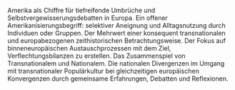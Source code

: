 Amerika als Chiffre für tiefreifende Umbrüche und Selbstvergewisserungsdebatten in Europa. 
Ein offener Amerikanisierungsbegriff: selektiver Aneignung und Alltagsnutzung durch Individuen oder Gruppen. 
Der Mehrwert einer konsequent transnationalen und europabezogenen zeithistorischen Betrachtungsweise. 
Der Fokus auf binneneuropäischen Austauschprozessen mit dem Ziel, Verflechtungsbilanzen zu erstellen.
Das Zusammenspiel von Transnationalem und Nationalem. Die nationalen Divergenzen im Umgang mit transnationaler Populärkultur bei gleichzeitigen europäischen Konvergenzen durch gemeinsame Erfahrungen, Debatten und Reflexionen.
